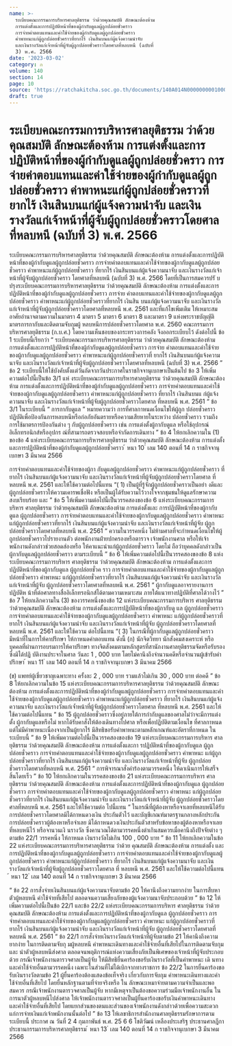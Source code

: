 ```yaml
---
name: >-
  ระเบียบคณะกรรมการบริหารศาลยุติธรรม ว่าด้วยคุณสมบัติ ลักษณะต้องห้าม
  การแต่งตั้งและการปฏิบัติหน้าที่ของผู้กำกับดูแลผู้ถูกปล่อยชั่วคราว 
  การจ่ายค่าตอบแทนและค่าใช้จ่ายของผู้กำกับดูแลผู้ถูกปล่อยชั่วคราว
  ค่าพาหนะแก่ผู้ถูกปล่อยชั่วคราวที่ยากไร้ เงินสินบนแก่ผู้แจ้งความนำจับ
  และเงินรางวัลแก่เจ้าหน้าที่ผู้จับผู้ถูกปล่อยชั่วคราวโดยศาลที่หลบหนี (ฉบับที่
  3) พ.ศ. 2566
date: '2023-03-02'
category: ก
volume: 140
section: 14
page: 10
source: 'https://ratchakitcha.soc.go.th/documents/140A014N0000000001000.pdf'
draft: true
---
```


# ระเบียบคณะกรรมการบริหารศาลยุติธรรม ว่าด้วยคุณสมบัติ ลักษณะต้องห้าม การแต่งตั้งและการปฏิบัติหน้าที่ของผู้กำกับดูแลผู้ถูกปล่อยชั่วคราว  การจ่ายค่าตอบแทนและค่าใช้จ่ายของผู้กำกับดูแลผู้ถูกปล่อยชั่วคราว ค่าพาหนะแก่ผู้ถูกปล่อยชั่วคราวที่ยากไร้ เงินสินบนแก่ผู้แจ้งความนำจับ และเงินรางวัลแก่เจ้าหน้าที่ผู้จับผู้ถูกปล่อยชั่วคราวโดยศาลที่หลบหนี (ฉบับที่ 3) พ.ศ. 2566

ระเบียบคณะกรรมการบริหารศาลยุติธรรม ว่าด้วยคุณสมบัติ ลักษณะต้องห้าม การแต่งตั้งและการปฏิบัติหน้าที่ของผู้กำกับดูแลผู้ถูกปล่อยชั่วคราว การจ่ายค่าตอบแทนและค่าใช้จ่ายของผู้กากับดูแลผู้ถูกปล่อยชั่วคราว ค่าพาหนะแก่ผู้ถูกปล่อยชั่วคราว ที่ยากไร้ เงินสินบนแก่ผู้แจ้งความนาจับ และเงินรางวัลแก่เจ้าหน้าที่ผู้จับผู้ถูกปล่อยชั่วคราว โดยศาลที่หลบหนี (ฉบับที่ 3) พ.ศ. 2566 โดยที่เป็นการสมควรปรั บปรุงระเบียบคณะกรรมการบริหารศาลยุติธรรม ว่าด้วยคุณสมบัติ ลักษณะต้องห้าม การแต่งตั้งและการปฏิบัติหน้าที่ของผู้กำกับดูแลผู้ถูกปล่อยชั่วคราว การจ่าย ค่าตอบแทนและค่าใช้จ่ายของผู้กากับดูแลผู้ถูกปล่อยชั่วคราว ค่าพาหนะแก่ผู้ถูกปล่อยชั่วคราวที่ยากไร้ เงินสิน บนแก่ผู้แจ้งความนาจับ และเงินรางวัลแก่เจ้าหน้าที่ผู้จับผู้ถูกปล่อยชั่วคราวโดยศาลที่หลบหนี พ.ศ. 2561 และที่แก้ไขเพิ่มเติม ให้เหมาะสม อาศัยอำนาจตามความในมาตรา 4 มาตรา 5 มาตรา 6 มาตรา 8 และมาตรา 9 แห่งพระราชบัญญัติ มาตรการกากับและติดตามจับกุมผู้ หลบหนีการปล่อยชั่วคราวโดยศาล พ.ศ. 2560 คณะกรรมการ บริหารศาลยุติธรรม (ก.บ.ศ.) โดยความเห็นชอบของกระทรวงการคลัง จึงออกระเบียบไว้ ดังต่อไปนี้ ข้อ 1 ระเบียบนี้เรียกว่า “ ระเบียบคณะกรรมการบริหารศาลยุติธรรม ว่าด้วยคุณสมบัติ ลักษณะต้องห้าม การแต่งตั้งและการปฏิบัติหน้าที่ของผู้กำกับดูแลผู้ถูกปล่อยชั่วคราว การจ่าย ค่าตอบแทนและค่าใช้จ่ายของผู้กากับดูแลผู้ถูกปล่อยชั่วคราว ค่าพาหนะแก่ผู้ถูกปล่อยชั่วคราวที่ ยากไร้ เงินสินบนแก่ผู้แจ้งความนาจับ และเงินรางวัลแก่เจ้าหน้าที่ผู้จับผู้ถูกปล่อยชั่วคราวโดยศาลที่หลบหนี (ฉบับที่ 3) พ.ศ. 2566 ” ข้อ 2 ระเบียบนี้ให้ใช้บังคับตั้งแต่วันถัดจากวันประกาศในราชกิจจานุเบกษาเป็นต้นไป ข้อ 3 ให้เพิ่มความต่อไปนี้เป็นข้อ 3/1 แห่ งระเบียบคณะกรรมการบริหารศาลยุติธรรม ว่าด้วยคุณสมบัติ ลักษณะต้องห้าม การแต่งตั้งและการปฏิบัติหน้าที่ของผู้กำกับดูแลผู้ถูกปล่อยชั่วคราว การจ่ายค่าตอบแทนและค่าใช้จ่ายของผู้กากับดูแลผู้ถูกปล่อยชั่วคราว ค่าพาหนะแก่ผู้ถูกปล่อยชั่วคราว ที่ยากไร้ เงินสินบนแ ก่ผู้แจ้งความนาจับ และเงินรางวัลแก่เจ้าหน้าที่ผู้จับผู้ถูกปล่อยชั่วคราวโดยศาล ที่หลบหนี พ.ศ. 2561 “ ข้อ 3/1 ในระเบียบนี้ “ การกากับดูแล ” หมายความว่า การที่ศาลกาหนดเงื่อนไขให้ผู้ถูก ปล่อยชั่วคราวปฏิบัติเพื่อป้องกันการหลบหนีหรือก่อภัยอันตรายหรือความเสียหายในระหว่าง ปล่อยชั่วคราว รวมถึงการใช้มาตรการป้องกันต่าง ๆ กับผู้ถูกปล่อยชั่วคราว เช่น การแต่งตั้งผู้กากับดูแล หรือใช้อุปกรณ์อิเล็กทรอนิกส์หรืออุปกร ณ์ที่สามารถตรวจสอบหรือจำกัดการเดินทาง ” ข้อ 4 ให้ยกเลิกความใน (1) ของข้อ 4 แห่งระเบียบคณะกรรมการบริหารศาลยุติธรรม ว่าด้วยคุณสมบัติ ลักษณะต้องห้าม การแต่งตั้งและการปฏิบัติหน้าที่ของผู้กำกับดูแลผู้ถูกปล่อยชั่วคราว ้ หนา 10 ่ เลม 140 ตอนที่ 14 ก ราชกิจจานุเบกษา 3 มีนาคม 2566

การจ่ายค่าตอบแทนและค่าใช้จ่ายของผู้กา กับดูแลผู้ถูกปล่อยชั่วคราว ค่าพาหนะแก่ผู้ถูกปล่อยชั่วคราว ที่ยากไร้ เงินสินบนแก่ผู้แจ้งความนาจับ และเงินรางวัลแก่เจ้าหน้าที่ผู้จับผู้ถูกปล่อยชั่วคราวโดยศาล ที่หลบหนี พ.ศ. 2561 และให้ใช้ความต่อไปนี้แทน “( 1) เป็นผู้ที่รู้จักผู้ถูกปล่อยชั่วคราวเป็นอย่า งดีและผู้ถูกปล่อยชั่วคราวให้ความเคารพเชื่อฟัง หรือเป็นผู้ได้รับความไว้วางใจจากชุมชนให้ดูแลรักษาความสงบเรียบร้อย และ ” ข้อ 5 ให้เพิ่มความต่อไปนี้เป็นวรรคสองของข้อ 6 แห่งระเบียบคณะกรรมการบริหาร ศาลยุติธรรม ว่าด้วยคุณสมบัติ ลักษณะต้องห้าม การแต่งตั้งและ การปฏิบัติหน้าที่ของผู้กากับดูแล ผู้ถูกปล่อยชั่วคราว การจ่ายค่าตอบแทนและค่าใช้จ่ายของผู้กากับดูแลผู้ถูกปล่อยชั่วคราว ค่าพาหนะ แก่ผู้ถูกปล่อยชั่วคราวที่ยากไร้ เงินสินบนแก่ผู้แจ้งความนำจับ และเงินรางวัลแก่เจ้าหน้าที่ผู้จับ ผู้ถูกปล่อยชั่วคราวโดยศาลที่หลบหนี พ.ศ. 2561 “ ความในวรรคหนึ่ง ไม่ห้ามศาลที่จะกำหนดเงื่อนไขให้ผู้ถูกปล่อยชั่วคราวไปรายงานตัว ต่อพนักงานฝ่ายปกครองหรือตารวจ เจ้าพนักงานศาล หรือให้เจ้าพนักงานดังกล่าวช่วยสอดส่องหรือ ให้คาแนะนำแก่ผู้ถูกปล่อยชั่วคราว โดยไม่ ถือว่าบุคคลดังกล่าวเป็นผู้กากับดูแลผู้ถูกปล่อยชั่วคราว ตามระเบียบนี้ ” ข้อ 6 ให้เพิ่มความต่อไปนี้เป็นวรรคสองของข้อ 8 แห่งระเบียบคณะกรรมการบริหาร ศาลยุติธรรม ว่าด้วยคุณสมบัติ ลักษณะต้องห้าม การแต่งตั้งและการปฏิบัติหน้าที่ของผู้กากับดูแล ผู้ถูกปล่อยชั่วค ราว การจ่ายค่าตอบแทนและค่าใช้จ่ายของผู้กากับดูแลผู้ถูกปล่อยชั่วคราว ค่าพาหนะ แก่ผู้ถูกปล่อยชั่วคราวที่ยากไร้ เงินสินบนแก่ผู้แจ้งความนำจับ และเงินรางวัลแก่เจ้าหน้าที่ผู้จับ ผู้ถูกปล่อยชั่วคราวโดยศาลที่หลบหนี พ.ศ. 2561 “ ผู้กากับดูแลอาจรายงานการปฏิบัติห น้าที่ต่อศาลทางสื่ออิเล็กทรอนิกส์ได้ตามความเหมาะสม ภายใต้แนวทางปฏิบัติที่ศาลได้วางไว้ ” ข้อ 7 ให้ยกเลิกความใน (3) ของวรรคหนึ่งของข้อ 12 แห่งระเบียบคณะกรรมการบริหาร ศาลยุติธรรม ว่าด้วยคุณสมบัติ ลักษณะต้องห้าม การแต่งตั้งและการปฏิบัติหน้าที่ของผู้กากับดู แล ผู้ถูกปล่อยชั่วคราว การจ่ายค่าตอบแทนและค่าใช้จ่ายของผู้กากับดูแลผู้ถูกปล่อยชั่วคราว ค่าพาหนะ แก่ผู้ถูกปล่อยชั่วคราวที่ยากไร้ เงินสินบนแก่ผู้แจ้งความนำจับ และเงินรางวัลแก่เจ้าหน้าที่ผู้จับ ผู้ถูกปล่อยชั่วคราวโดยศาลที่หลบหนี พ.ศ. 2561 และให้ใช้ความ ต่อไปนี้แทน “( 3) ในกรณีที่ผู้กากับดูแลผู้ถูกปล่อยชั่วคราวมีหน้าที่ในการให้คาปรึกษา ให้กาหนดค่าตอบแทน ดังนี้ (ก) นักจิตวิทยา นักสังคมสงเคราะห์ หรือบุคคลที่ผ่านการอบรมการให้คาปรึกษา ทางจิตสังคมตามหลักสูตรที่สานักงานศาลยุติธรรมจัดหรือรับรอง ซึ่งมิได้ปฏิ บัติงานประจาในศาล วันละ 1 , 000 บาท โดยไม่คานึงถึงจำนวนคดีหรือจำนวนผู้เข้ารับคำปรึกษา ้ หนา 11 ่ เลม 140 ตอนที่ 14 ก ราชกิจจานุเบกษา 3 มีนาคม 2566

(ข) แพทย์ผู้เชี่ยวชาญเฉพาะทาง ครั้งละ 2 , 000 บาท รวมแล้วไม่เกิน 30 , 000 บาท ต่อคดี ” ข้อ 8 ให้ยกเลิกความในข้อ 15 แห่งระเบียบคณะกรรมการบริหารศาลยุติธรรม ว่าด้วยคุณสมบัติ ลักษณะต้องห้าม การแต่งตั้งและการปฏิบัติหน้าที่ของผู้กำกับดูแลผู้ถูกปล่อยชั่วคราว การจ่ายค่าตอบแทนและค่าใช้จ่ายของผู้กากับดูแลผู้ถูกปล่อยชั่วคราว ค่าพาหนะแก่ผู้ถูกปล่อยชั่วคราว ที่ยากไร้ เงินสินบนแก่ผู้แจ้งความนาจับ และเงินรางวัลแก่เจ้ำหน้าที่ผู้จับผู้ถูกปล่อยชั่วคราวโดยศาล ที่หลบหนี พ.ศ. 2561 และให้ใช้ความต่อไปนี้แทน “ ข้อ 15 ผู้ถูกปล่อยชั่วคราวซึ่งอยู่ภายใต้การกำกับดูแลของศาลไม่ว่าจะมีการแต่งตั้ง ผู้กากับดูแลหรือไม่ หากได้รับคาสั่งให้ต้องเดินทางไปศาล หรือเพื่อปฏิบัติตามเงื่อนไข ที่ศาลกาหนด แต่ไม่มีค่าพาหนะเนื่องจากเป็นผู้ยากไร้ มีสิทธิขอรับค่าพาหนะตามหลักเกณฑ์และอัตราที่กาหนด ในระเบียบนี้ ” ข้อ 9 ให้เพิ่มความต่อไปนี้เป็นวรรคสองของข้อ 19 แห่งระเบียบคณะกรรมการบริหาร ศาลยุติธรรม ว่าด้วยคุณสมบัติ ลักษณะต้องห้าม การแต่งตั้งและกา รปฏิบัติหน้าที่ของผู้กากับดูแล ผู้ถูกปล่อยชั่วคราว การจ่ายค่าตอบแทนและค่าใช้จ่ายของผู้กากับดูแลผู้ถูกปล่อยชั่วคราว ค่าพาหนะ แก่ผู้ถูกปล่อยชั่วคราวที่ยากไร้ เงินสินบนแก่ผู้แจ้งความนำจับ และเงินรางวัลแก่เจ้าหน้าที่ผู้จับ ผู้ถูกปล่อยชั่วคราวโดยศาลที่หลบหนี พ.ศ. 2561 “ การพิจารณาสั่งคำร้องตามวรรคหนึ่ง ให้ดาเนินการให้เสร็จสิ้นโดยเร็ว ” ข้อ 10 ให้ยกเลิกความในวรรคสองของข้อ 21 แห่งระเบียบคณะกรรมการบริหาร ศาลยุติธรรม ว่าด้วยคุณสมบัติ ลักษณะต้องห้าม การแต่งตั้งและการปฏิบัติหน้าที่ของผู้กากับดูแล ผู้ถูกปล่อยชั่วคราว การจ่ายค่าตอบแทนและค่าใช้จ่ายของผู้กากับดูแลผู้ถูกปล่อยชั่วคราว ค่าพาหนะ แก่ผู้ถูกปล่อยชั่วคราวที่ยากไร้ เงินสินบนแก่ผู้แจ้งความนำจับ และเงินรางวัลแก่เจ้าหน้าที่ผู้จับ ผู้ถูกปล่อยชั่วคราวโดยศาลที่หลบหนี พ.ศ. 2561 และให้ใช้ความต่อ ไปนี้แทน “ ในกรณีที่ผู้ต้องหาหรือจาเลยที่หลบหนีได้รับการปล่อยชั่วคราวโดยศาลมิได้กาหนดวงเงิน ประกันตัวไว้ และบัญชีเกณฑ์มาตรฐานกลางหลักประกันการปล่อยชั่วคราวผู้ต้องหาหรือจำเลย มิได้กาหนดวงเงินประกันตัวสาหรับข้อหาของผู้ต้องหาหรือจาเลยที่หลบหนีไว้ หรือจานวนเงิ นรางวัล ซึ่งคานวณได้ตามวรรคหนึ่งต่าเกินสมควรเมื่อคานึงถึงปัจจัยต่าง ๆ ตามข้อ 22/1 วรรคหนึ่ง ให้กาหนด เงินรางวัลไม่เกิน 100 , 000 บาท ” ข้อ 11 ให้ยกเลิกความในข้อ 22 แห่งระเบียบคณะกรรมการบริหารศาลยุติธรรม ว่าด้วย คุณสมบัติ ลักษณะต้องห้าม การแต่งตั้ง และการปฏิบัติหน้าที่ของผู้กากับดูแลผู้ถูกปล่อยชั่วคราว การจ่ายค่าตอบแทนและค่าใช้จ่ายของผู้กากับดูแลผู้ถูกปล่อยชั่วคราว ค่าพาหนะแก่ผู้ถูกปล่อยชั่วคราว ที่ยากไร้ เงินสินบนแก่ผู้แจ้งความนาจับ และเงินรางวัลแก่เจ้าหน้าที่ผู้จับผู้ถูกปล่อยชั่วคราวโดยศาล ที่ หลบหนี พ.ศ. 2561 และให้ใช้ความต่อไปนี้แทน ้ หนา 12 ่ เลม 140 ตอนที่ 14 ก ราชกิจจานุเบกษา 3 มีนาคม 2566

“ ข้อ 22 การสั่งจ่ายเงินสินบนแก่ผู้แจ้งความนาจับตามข้อ 20 ให้คานึงถึงความยากง่าย ในการสืบหาตัวผู้หลบหนี ค่าใช้จ่ายที่เสียไป ตลอดจนความเสี่ยงภัยของผู้แจ้งความนาจับประกอบด้วย ” ข้อ 12 ให้เพิ่มความต่อไปนี้เป็นข้อ 22/1 และข้อ 22/2 แห่งระเบียบคณะกรรมการบริหาร ศาลยุติธรรม ว่าด้วยคุณสมบัติ ลักษณะต้องห้าม การแต่งตั้งและการปฏิบัติหน้าที่ของผู้กากับดูแล ผู้ถูกปล่อยชั่วคราว การจ่ายค่าตอบแทนและค่าใช้จ่ายของผู้กากับดูแลผู้ถูกปล่อยชั่วคราว ค่าพาหนะ แก่ผู้ถูกปล่อยชั่วคราวที่ยากไร้ เงินสินบนแก่ผู้แจ้งความนำจับ และเงินรางวัลแก่เจ้าหน้าที่ผู้จับ ผู้ถูกปล่อยชั่วคราวโดยศาลที่หลบหนี พ.ศ. 2561 “ ข้อ 22/1 การสั่งจ่ายเงินรางวัลแก่เจ้าหน้าที่ผู้จับตามข้อ 21 ให้คานึงถึงความยากง่าย ในการติดตามจับกุ มผู้หลบหนี ค่าพาหนะเดินทางและค่าใช้จ่ายอื่นที่เสียไปในการติดตามจับกุมและ นำตัวผู้หลบหนีส่งศาล ตลอดจนพฤติการณ์แห่งความเสี่ยงภัยเป็นพิเศษของเจ้าหน้าที่ผู้จับประกอบด้วย กรณีเจ้าพนักงานตารวจศาลเป็นผู้จับ ให้มีสิทธิยื่นคาร้องขอรับเงินรางวัลที่เป็นค่าพาหนะ เดิ นทางและค่าใช้จ่ายอื่นตามวรรคหนึ่ง เฉพาะในส่วนที่ไม่ได้เบิกจากทางราชการ ข้อ 22/2 ในการยื่นคาร้องขอรับเงินรางวัลตามข้อ 21 ผู้ยื่นคาร้องต้องแสดงข้อเท็จจริง เกี่ยวกับการจับกุม ค่าพาหนะเดินทางและค่าใช้จ่ายอื่นที่เสียไป โดยยื่นหลักฐานตามที่จ่ายจริงหรือ ใน ลักษณะเหมาจ่ายตามความจำเป็นและพอสมควร กรณีเจ้าพนักงานตารวจศาลเป็นผู้จับ หากมีเหตุจาเป็นต้องขอความร่วมมือเจ้าพนักงานอื่น ในการนาตัวผู้หลบหนีไปส่งศาล ให้เจ้าพนักงานตารวจศาลเป็นผู้ยื่นคาร้องขอรับเงินค่าพาหนะเดินทาง และค่าใช้จ่ายอื่นที่เสียไป โดยแยกส่วนของตนและส่วนของเจ้าพนักงานดังกล่าวด้วยเพื่อความสะดวก แก่การจ่ายเงินแก่เจ้าพนักงานนั้นต่อไป ” ข้อ 13 ให้เลขาธิการสำนักงานศาลยุติธรรมรักษาการตามระเบียบนี้ ประกาศ ณ วันที่ 2 4 กุมภาพันธ์ พ.ศ. 25 6 6 โชติวัฒน์ เหลืองประเสริฐ ประธานศาลฎีกา ประธานกรรมการบริหารศาลยุติธรรม ้ หนา 13 ่ เลม 140 ตอนที่ 14 ก ราชกิจจานุเบกษา 3 มีนาคม 2566
